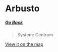 # Arbusto

##### [Go Back](/wiki/planets)

> System: Centrum

[View it on the map](https://dynmap.starlegacy.net/?worldname=Arbusto)